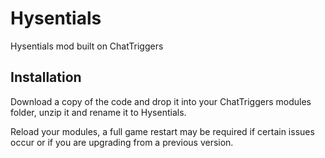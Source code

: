 # Hysentials
Hysentials mod built on ChatTriggers

## Installation
Download a copy of the code and drop it into your ChatTriggers modules folder, unzip it and rename it to Hysentials.

Reload your modules, a full game restart may be required if certain issues occur or if you are upgrading from a previous version.
